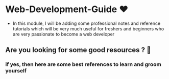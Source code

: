 # Web-Development-Guide ❤️

- In this module, I will be adding some professional notes and reference tutorials which will be very much useful for freshers and beginners who are very passionate to become a web developer 

## Are you looking for some good resources ? 🤔

### if yes, then here are some best references to learn and groom yourself 
















